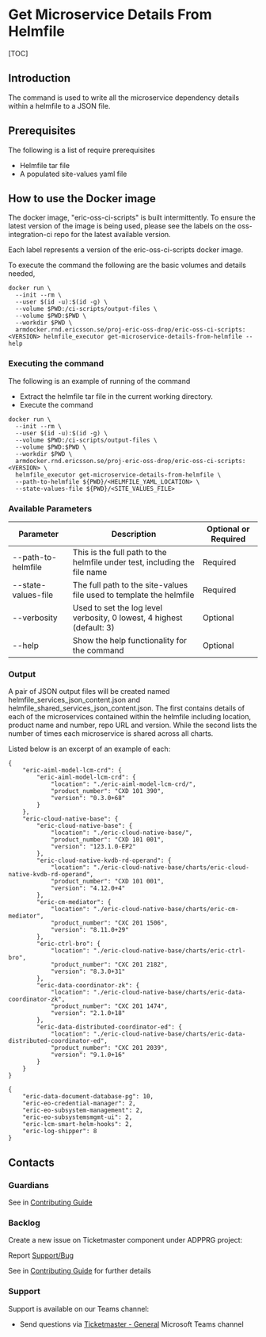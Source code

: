 # Get Microservice Details From Helmfile

[TOC]

## Introduction
The command is used to write all the microservice dependency details within a helmfile to a JSON file.

## Prerequisites
The following is a list of require prerequisites
- Helmfile tar file
- A populated site-values yaml file

## How to use the Docker image
The docker image, "eric-oss-ci-scripts" is built intermittently.
To ensure the latest version of the image is being used, please see the labels on the oss-integration-ci
repo for the latest available version.

Each label represents a version of the eric-oss-ci-scripts docker image.

To execute the command the following are the basic volumes and details needed,
```
docker run \
  --init --rm \
  --user $(id -u):$(id -g) \
  --volume $PWD:/ci-scripts/output-files \
  --volume $PWD:$PWD \
  --workdir $PWD \
  armdocker.rnd.ericsson.se/proj-eric-oss-drop/eric-oss-ci-scripts:<VERSION> helmfile_executor get-microservice-details-from-helmfile --help
 ```

### Executing the command
The following is an example of running of the command
- Extract the helmfile tar file in the current working directory.
- Execute the command
```
docker run \
  --init --rm \
  --user $(id -u):$(id -g) \
  --volume $PWD:/ci-scripts/output-files \
  --volume $PWD:$PWD \
  --workdir $PWD \
  armdocker.rnd.ericsson.se/proj-eric-oss-drop/eric-oss-ci-scripts:<VERSION> \
  helmfile_executor get-microservice-details-from-helmfile \
  --path-to-helmfile ${PWD}/<HELMFILE_YAML_LOCATION> \
  --state-values-file ${PWD}/<SITE_VALUES_FILE>
```


### Available Parameters
| Parameter               | Description                                                               | Optional or Required |
|-------------------------|---------------------------------------------------------------------------|----------------------|
| --path-to-helmfile      | This is the full path to the helmfile under test, including the file name | Required             |
| --state-values-file     | The full path to the site-values file used to template the helmfile       | Required             |
| --verbosity             | Used to set the log level verbosity, 0 lowest, 4 highest  (default: 3)    | Optional             |
| --help                  | Show the help functionality for the command                               | Optional             |

### Output
A pair of JSON output files will be created named helmfile_services_json_content.json and helmfile_shared_services_json_content.json.
The first contains details of each of the microservices contained within the helmfile including location, product name and number,
repo URL and version. While the second lists the number of times each microservice is shared across all charts.

Listed below is an excerpt of an example of each:

```
{
    "eric-aiml-model-lcm-crd": {
        "eric-aiml-model-lcm-crd": {
            "location": "./eric-aiml-model-lcm-crd/",
            "product_number": "CXD 101 390",
            "version": "0.3.0+68"
        }
    },
    "eric-cloud-native-base": {
        "eric-cloud-native-base": {
            "location": "./eric-cloud-native-base/",
            "product_number": "CXD 101 001",
            "version": "123.1.0-EP2"
        },
        "eric-cloud-native-kvdb-rd-operand": {
            "location": "./eric-cloud-native-base/charts/eric-cloud-native-kvdb-rd-operand",
            "product_number": "CXD 101 001",
            "version": "4.12.0+4"
        },
        "eric-cm-mediator": {
            "location": "./eric-cloud-native-base/charts/eric-cm-mediator",
            "product_number": "CXC 201 1506",
            "version": "8.11.0+29"
        },
        "eric-ctrl-bro": {
            "location": "./eric-cloud-native-base/charts/eric-ctrl-bro",
            "product_number": "CXC 201 2182",
            "version": "8.3.0+31"
        },
        "eric-data-coordinator-zk": {
            "location": "./eric-cloud-native-base/charts/eric-data-coordinator-zk",
            "product_number": "CXC 201 1474",
            "version": "2.1.0+18"
        },
        "eric-data-distributed-coordinator-ed": {
            "location": "./eric-cloud-native-base/charts/eric-data-distributed-coordinator-ed",
            "product_number": "CXC 201 2039",
            "version": "9.1.0+16"
        }
    }
}
```

```
{
    "eric-data-document-database-pg": 10,
    "eric-eo-credential-manager": 2,
    "eric-eo-subsystem-management": 2,
    "eric-eo-subsystemsmgmt-ui": 2,
    "eric-lcm-smart-helm-hooks": 2,
    "eric-log-shipper": 8
}
```

## Contacts

### Guardians

See in [Contributing Guide](../../../Contribution_Guide.md)

### Backlog

Create a new issue on Ticketmaster component under ADPPRG project:

Report [Support/Bug](https://jira-oss.seli.wh.rnd.internal.ericsson.com/browse/IDUN-4091)

See in [Contributing Guide](../../../Contribution_Guide.md) for further details

### Support

Support is available on our Teams channel:

- Send questions via
  [Ticketmaster - General](https://teams.microsoft.com/l/channel/19%3a9f5ed758e3a6405daffee42e0284268b%40thread.skype/General?groupId=1483901a-b5c4-445a-b707-aa7a5d0c1b4c&tenantId=92e84ceb-fbfd-47ab-be52-080c6b87953f)
  Microsoft Teams channel
